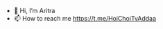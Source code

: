 - 👋 Hi, I’m Aritra
- 📫 How to reach me https://t.me/HoiChoiTvAddaa

<!---
Aritra-01/Aritra-01 is a ✨ special ✨ repository because its `README.md` (this file) appears on your GitHub profile.
You can click the Preview link to take a look at your changes.
--->
